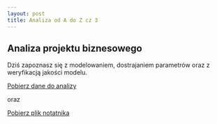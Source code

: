 ```yaml
---
layout: post
title: Analiza od A do Z cz 3
---
```


## Analiza projektu biznesowego 

Dziś zapoznasz się z modelowaniem, dostrajaniem parametrów oraz z weryfikacją jakości modelu.

[Pobierz dane do analizy](data/housing.csv)

oraz

[Pobierz plik notatnika](notebooks/Project3.ipynb) 